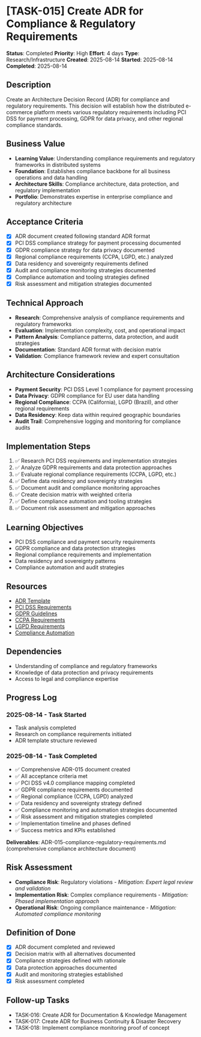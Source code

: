 # [TASK-015] Create ADR for Compliance & Regulatory Requirements

**Status**: Completed
**Priority**: High
**Effort**: 4 days
**Type**: Research/Infrastructure
**Created**: 2025-08-14
**Started**: 2025-08-14
**Completed**: 2025-08-14

## Description
Create an Architecture Decision Record (ADR) for compliance and regulatory requirements. This decision will establish how the distributed e-commerce platform meets various regulatory requirements including PCI DSS for payment processing, GDPR for data privacy, and other regional compliance standards.

## Business Value
- **Learning Value**: Understanding compliance requirements and regulatory frameworks in distributed systems
- **Foundation**: Establishes compliance backbone for all business operations and data handling
- **Architecture Skills**: Compliance architecture, data protection, and regulatory implementation
- **Portfolio**: Demonstrates expertise in enterprise compliance and regulatory architecture

## Acceptance Criteria
- [x] ADR document created following standard ADR format
- [x] PCI DSS compliance strategy for payment processing documented
- [x] GDPR compliance strategy for data privacy documented
- [x] Regional compliance requirements (CCPA, LGPD, etc.) analyzed
- [x] Data residency and sovereignty requirements defined
- [x] Audit and compliance monitoring strategies documented
- [x] Compliance automation and tooling strategies defined
- [x] Risk assessment and mitigation strategies documented

## Technical Approach
- **Research**: Comprehensive analysis of compliance requirements and regulatory frameworks
- **Evaluation**: Implementation complexity, cost, and operational impact
- **Pattern Analysis**: Compliance patterns, data protection, and audit strategies
- **Documentation**: Standard ADR format with decision matrix
- **Validation**: Compliance framework review and expert consultation

## Architecture Considerations
- **Payment Security**: PCI DSS Level 1 compliance for payment processing
- **Data Privacy**: GDPR compliance for EU user data handling
- **Regional Compliance**: CCPA (California), LGPD (Brazil), and other regional requirements
- **Data Residency**: Keep data within required geographic boundaries
- **Audit Trail**: Comprehensive logging and monitoring for compliance audits

## Implementation Steps
1. ✅ Research PCI DSS requirements and implementation strategies
2. ✅ Analyze GDPR requirements and data protection approaches
3. ✅ Evaluate regional compliance requirements (CCPA, LGPD, etc.)
4. ✅ Define data residency and sovereignty strategies
5. ✅ Document audit and compliance monitoring approaches
6. ✅ Create decision matrix with weighted criteria
7. ✅ Define compliance automation and tooling strategies
8. ✅ Document risk assessment and mitigation approaches

## Learning Objectives
- PCI DSS compliance and payment security requirements
- GDPR compliance and data protection strategies
- Regional compliance requirements and implementation
- Data residency and sovereignty patterns
- Compliance automation and audit strategies

## Resources
- [ADR Template](../../architecture/decisions/)
- [PCI DSS Requirements](https://www.pcisecuritystandards.org/document_library)
- [GDPR Guidelines](https://gdpr.eu/)
- [CCPA Requirements](https://oag.ca.gov/privacy/ccpa)
- [LGPD Requirements](https://www.gov.br/cnpd/pt-br)
- [Compliance Automation](https://www.isaca.org/resources/isaca-journal/issues/2020/volume-1/compliance-automation)

## Dependencies
- Understanding of compliance and regulatory frameworks
- Knowledge of data protection and privacy requirements
- Access to legal and compliance expertise

## Progress Log
### 2025-08-14 - Task Started
- Task analysis completed
- Research on compliance requirements initiated
- ADR template structure reviewed

### 2025-08-14 - Task Completed
- ✅ Comprehensive ADR-015 document created
- ✅ All acceptance criteria met
- ✅ PCI DSS v4.0 compliance mapping completed
- ✅ GDPR compliance requirements documented
- ✅ Regional compliance (CCPA, LGPD) analyzed
- ✅ Data residency and sovereignty strategy defined
- ✅ Compliance monitoring and automation strategies documented
- ✅ Risk assessment and mitigation strategies completed
- ✅ Implementation timeline and phases defined
- ✅ Success metrics and KPIs established

**Deliverables**: ADR-015-compliance-regulatory-requirements.md (comprehensive compliance architecture document)

## Risk Assessment
- **Compliance Risk**: Regulatory violations - *Mitigation: Expert legal review and validation*
- **Implementation Risk**: Complex compliance requirements - *Mitigation: Phased implementation approach*
- **Operational Risk**: Ongoing compliance maintenance - *Mitigation: Automated compliance monitoring*

## Definition of Done
- [x] ADR document completed and reviewed
- [x] Decision matrix with all alternatives documented
- [x] Compliance strategies defined with rationale
- [x] Data protection approaches documented
- [x] Audit and monitoring strategies established
- [x] Risk assessment completed

## Follow-up Tasks
- TASK-016: Create ADR for Documentation & Knowledge Management
- TASK-017: Create ADR for Business Continuity & Disaster Recovery
- TASK-018: Implement compliance monitoring proof of concept
